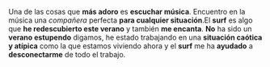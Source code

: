 Una de las cosas que **más adoro** es **escuchar música**. Encuentro en la música una *compañera* perfecta **para cualquier situación**.El **surf** es algo que **he redescubierto este verano** y también **me encanta**. **No** ha sido un **verano estupendo** digamos, he estado trabajando en una **situación caótica y atípica** como la que estamos viviendo ahora y el **surf** me ha **ayudado** a **desconectarme** de todo el trabajo.
